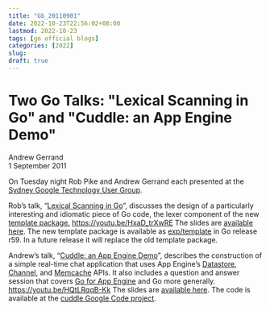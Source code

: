 ```yaml
---
title: "Gb_20110901"
date: 2022-10-23T22:56:02+08:00
lastmod: 2022-10-23
tags: [go official blogs]
categories: [2022]
slug: 
draft: true
---
```


# Two Go Talks: "Lexical Scanning in Go" and "Cuddle: an App Engine Demo"

Andrew Gerrand  
1 September 2011

On Tuesday night Rob Pike and Andrew Gerrand each presented at the [Sydney Google Technology User Group](http://www.sydney-gtug.org/).

Rob’s talk, “[Lexical Scanning in Go](http://www.youtube.com/watch?v=HxaD_trXwRE)”, discusses the design of a particularly interesting and idiomatic piece of Go code, the lexer component of the new [template package.](https://go.dev/pkg/exp/template/)
https://youtu.be/HxaD_trXwRE
The slides are [available here](http://cuddle.googlecode.com/hg/talk/lex.html). The new template package is available as [exp/template](https://go.dev/pkg/exp/template/) in Go release r59. In a future release it will replace the old template package.

Andrew’s talk, “[Cuddle: an App Engine Demo](http://www.youtube.com/watch?v=HQtLRqqB-Kk)”, describes the construction of a simple real-time chat application that uses App Engine’s [Datastore](http://code.google.com/appengine/docs/go/datastore/overview.html), [Channel](http://code.google.com/appengine/docs/go/channel/overview.html), and [Memcache](http://code.google.com/appengine/docs/go/datastore/memcache.html) APIs. It also includes a question and answer session that covers [Go for App Engine](http://code.google.com/appengine/docs/go/gettingstarted/) and Go more generally.
https://youtu.be/HQtLRqqB-Kk
The slides are [available here](http://cuddle.googlecode.com/hg/talk/index.html). The code is available at the [cuddle Google Code project](http://code.google.com/p/cuddle/).